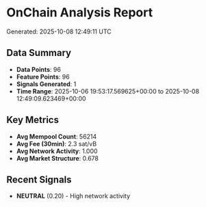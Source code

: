 # OnChain Analysis Report
Generated: 2025-10-08 12:49:11 UTC

## Data Summary
- **Data Points**: 96
- **Feature Points**: 96
- **Signals Generated**: 1
- **Time Range**: 2025-10-06 19:53:17.569625+00:00 to 2025-10-08 12:49:09.623469+00:00

## Key Metrics
- **Avg Mempool Count**: 56214
- **Avg Fee (30min)**: 2.3 sat/vB
- **Avg Network Activity**: 1.000
- **Avg Market Structure**: 0.678

## Recent Signals
- **NEUTRAL** (0.20) - High network activity
